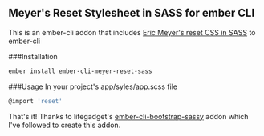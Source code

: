Meyer's Reset Stylesheet in SASS for ember CLI
----------------------------------------------

This is an ember-cli addon that includes [Eric Meyer's reset CSS in SASS](https://github.com/adamstac/meyer-reset) to ember-cli

###Installation
```bash
ember install ember-cli-meyer-reset-sass
```

###Usage
In your project's app/syles/app.scss file
```javascript
@import 'reset'
```

That's it!
Thanks to lifegadget's [ember-cli-bootstrap-sassy](https://github.com/lifegadget/ember-cli-bootstrap-sassy) addon which I've followed to create this addon.

